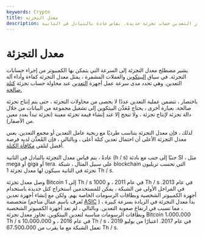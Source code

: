 ```yaml
---
keywords: Crypto
title: معدل التجزئة
description: معدل التجزئة. السرعة التي يستطيع بها الكمبيوتر أو جهاز التعدين حساب تجزئة جديدة. يقاس عادة بالتبادل في الثانية.
---
```


# معدل التجزئة
يشير مصطلح معدل التجزئة إلى السرعة التي يتمكن بها الكمبيوتر من إجراء حسابات التجزئة. في سياق [البيتكوين](/bitcoin) والعملات المشفرة ، يمثل معدل التجزئة كفاءة وأداء آلة التعدين. وهي تحدد مدى سرعة عمل أجهزة [التعدين](/mining) عند محاولة حساب تجزئة [كتلة صالحة.](/block)

باختصار ، تتضمن عملية التعدين عددًا لا يحصى من محاولات التجزئة ، حتى يتم إنتاج تجزئة صالحة. بعبارة أخرى ، يحتاج مُعَدِّن البيتكوين إلى تشغيل مجموعة من البيانات من خلال دالة تجزئة لإنتاج تجزئة ، ولا تنجح إلا عند إنشاء قيمة تجزئة معينة (تجزئة تبدأ بعدد معين من الأصفار).

لذلك ، فإن معدل التجزئة يتناسب طرديًا مع ربحية عامل التعدين أو مجمع التعدين. يعني معدل التجزئة الأعلى أن احتمال تعدين كتلة أعلى ، وبالتالي ، فإن المُعدِّن لديه فرصة أفضل لتلقي [مكافأة الكتلة](/block-reward).

عادةً ، يتم قياس معدل التجزئة بالتبادل في الثانية (h / s) جنبًا إلى جنب مع بادئة SI ، مثل mega أو giga أو tera. على سبيل المثال ، شبكة blockchain التي تحسب تريليون تجزئة في الثانية سيكون لها معدل تجزئة 1 Th / s.

وصل معدل تجزئة Bitcoin إلى 1 Th / s في عام 2011 ، و 1000 Th / s في عام 2013. في المراحل الأولى من الشبكة ، يمكن للمستخدمين استخراج كتل جديدة باستخدام أجهزة الكمبيوتر الشخصية وبطاقات الرسومات الخاصة بهم. ولكن مع إنشاء أجهزة تعدين متخصصة (تُعرف باسم عمال مناجم [ASIC](/asic) ) ، بدأ معدل التجزئة في الزيادة بسرعة كبيرة ، مما تسبب في ارتفاع صعوبة التعدين. وبالتالي ، لم تعد أجهزة الكمبيوتر الشخصية وبطاقات الرسومات مناسبة لتعدين البيتكوين. تجاوز معدل تجزئة Bitcoin 1،000،000 Th / s في عام 2016 ، و 10،000،000 Th / s في عام 2017. اعتبارًا من يوليو 2019 ، تعمل الشبكة مع ما يقرب من 67،500،000 Th / s.

